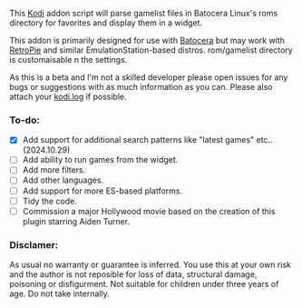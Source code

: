 This [Kodi](https://kodi.tv/) addon script will parse gamelist files in Batocera Linux's roms directory for favorites and display them in a widget.

This addon is primarily designed for use with [Batocera](https://batocera.org/) but may work with [RetroPie](https://retropie.org.uk/) and similar EmulationStation-based distros. rom/gamelist directory is customaisable n the settings.

As this is a beta and I'm not a skilled developer please open issues for any bugs or suggestions with as much information as you can. Please also attach your [kodi.log](https://kodi.wiki/view/Log_file) if possible.

### To-do:

- [x] Add support for additional search patterns like "latest games" etc.. (2024.10.29)
- [ ] Add ability to run games from the widget.
- [ ] Add more filters.
- [ ] Add other languages.
- [ ] Add support for more ES-based platforms.
- [ ] Tidy the code.
- [ ] Commission a major Hollywood movie based on the creation of this plugin starring Aiden Turner.

### Disclamer:

As usual no warranty or guarantee is inferred. You use this at your own risk and the author is not reposible for loss of data, structural damage, poisoning or disfigurment. Not suitable for children under three years of age. Do not take internally.
